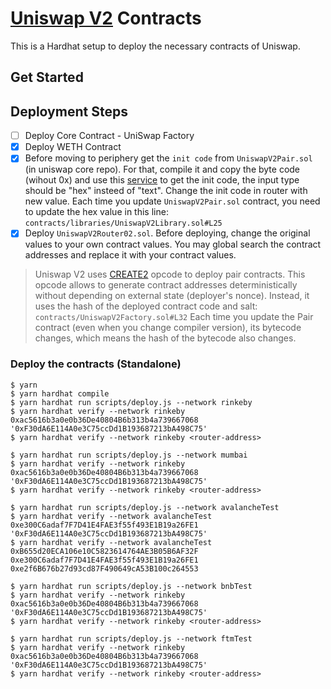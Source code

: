 # [Uniswap V2](https://github.com/Uniswap) Contracts

This is a Hardhat setup to deploy the necessary contracts of Uniswap.

## Get Started

## Deployment Steps

- [ ] Deploy Core Contract - UniSwap Factory
- [x] Deploy WETH Contract
- [x] Before moving to periphery get the `init code` from `UniswapV2Pair.sol` (in uniswap core repo). For that, compile it and copy the byte code (wihout 0x) and use this [service](https://emn178.github.io/online-tools/keccak_256.html) to get the init code, the input type should be "hex" insteed of "text". Change the init code in router with new value. Each time you update `UniswapV2Pair.sol` contract, you need to update the hex value in this line: `contracts/libraries/UniswapV2Library.sol#L25`
- [x] Deploy `UniswapV2Router02.sol`. Before deploying, change the original values to your own contract values. You may global search the contract addresses and replace it with your contract values.

> Uniswap V2 uses [CREATE2](https://www.evm.codes/#f5) opcode to deploy pair contracts. This opcode allows to generate contract addresses deterministically without depending on external state (deployer's nonce). Instead, it uses the hash of the deployed contract code and salt: `contracts/UniswapV2Factory.sol#L32`
> Each time you update the Pair contract (even when you change compiler version), its bytecode changes, which means the hash of the bytecode also changes.


### Deploy the contracts (Standalone)

 ```shell
$ yarn
$ yarn hardhat compile
$ yarn hardhat run scripts/deploy.js --network rinkeby 
$ yarn hardhat verify --network rinkeby 0xac5616b3a0e0b36De40804B6b313b4a739667068  '0xF30dA6E114A0e3C75ccDd1B193687213bA498C75'
$ yarn hardhat verify --network rinkeby <router-address>
 
$ yarn hardhat run scripts/deploy.js --network mumbai 
$ yarn hardhat verify --network rinkeby 0xac5616b3a0e0b36De40804B6b313b4a739667068  '0xF30dA6E114A0e3C75ccDd1B193687213bA498C75'
$ yarn hardhat verify --network rinkeby <router-address>

$ yarn hardhat run scripts/deploy.js --network avalancheTest 
$ yarn hardhat verify --network avalancheTest 0xe300C6adaf7F7D41E4FAE3f55f493E1B19a26FE1  '0xF30dA6E114A0e3C75ccDd1B193687213bA498C75'
$ yarn hardhat verify --network avalancheTest 0xB655d20ECA106e10C5823614764AE3B05B6AF32F 0xe300C6adaf7F7D41E4FAE3f55f493E1B19a26FE1 0xe2f6B676b27d93cd87F490649cA53B100c264553

$ yarn hardhat run scripts/deploy.js --network bnbTest 
$ yarn hardhat verify --network rinkeby 0xac5616b3a0e0b36De40804B6b313b4a739667068  '0xF30dA6E114A0e3C75ccDd1B193687213bA498C75'
$ yarn hardhat verify --network rinkeby <router-address>

$ yarn hardhat run scripts/deploy.js --network ftmTest 
$ yarn hardhat verify --network rinkeby 0xac5616b3a0e0b36De40804B6b313b4a739667068  '0xF30dA6E114A0e3C75ccDd1B193687213bA498C75'
$ yarn hardhat verify --network rinkeby <router-address>
 ```
